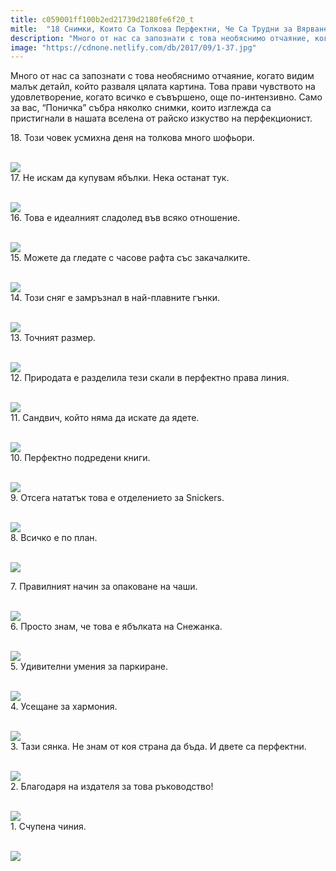 ```yaml
---
title: c059001ff100b2ed21739d2180fe6f20_t
mitle:  "18 Снимки, Които Са Толкова Перфектни, Че Са Трудни за Вярване!"
description: "Много от нас са запознати с това необяснимо отчаяние, когато видим малък детайл, който разваля цялата картина. Това прави чувството на удовлетворение, когато всичк�"
image: "https://cdnone.netlify.com/db/2017/09/1-37.jpg"
---
```


 <p>Много от нас са запознати с това необяснимо отчаяние, когато видим малък детайл, който разваля цялата картина. Това прави чувството на удовлетворение, когато всичко е съвършено, още по-интензивно. Само за вас, “Поничка” събра няколко снимки, които изглежда са пристигнали в нашата вселена от райско изкуство на перфекционист.</p>      <p>18. Този човек усмихна деня на толкова много шофьори.</p> <p> <br/><img src="https://cdnone.netlify.com/db/2017/09/1-37.jpg"/><br/> 17. Не искам да купувам ябълки. Нека останат тук.</p> <p> <br/><img src="https://cdnone.netlify.com/db/2017/09/2-37.jpg"/><br/> 16. Това е идеалният сладолед във всяко отношение.</p>      <p> <br/><img src="https://cdnone.netlify.com/db/2017/09/3-33.jpg"/><br/> 15. Можете да гледате с часове рафта със закачалките.</p> <p> <br/><img src="https://cdnone.netlify.com/db/2017/09/4-35.jpg"/><br/> 14. Този сняг е замръзнал в най-плавните гънки.</p> <p> <br/><img src="https://cdnone.netlify.com/db/2017/09/5-33.jpg"/><br/> 13. Точният размер.</p> <p> <br/><img src="https://cdnone.netlify.com/db/2017/09/6-33.jpg"/><br/> 12. Природата е разделила тези скали в перфектно права линия.</p>      <p> <br/><img src="https://cdnone.netlify.com/db/2017/09/7-31.jpg"/><br/> 11. Сандвич, който няма да искате да ядете.</p> <p> <br/><img src="https://cdnone.netlify.com/db/2017/09/8-33.jpg"/><br/> 10. Перфектно подредени книги.</p> <p> <br/><img src="https://cdnone.netlify.com/db/2017/09/9-35.jpg"/><br/> 9. Отсега нататък това е отделението за Snickers.</p> <p> <br/><img src="https://cdnone.netlify.com/db/2017/09/10-33.jpg"/><br/> 8. Всичко е по план.</p> <p> <br/><img src="https://cdnone.netlify.com/db/2017/09/11-29.jpg"/><br/></p> <p>7. Правилният начин за опаковане на чаши.</p>      <p> <br/><img src="https://cdnone.netlify.com/db/2017/09/12-30.jpg"/><br/> 6. Просто знам, че това е ябълката на Снежанка.</p> <p> <br/><img src="https://cdnone.netlify.com/db/2017/09/13-31.jpg"/><br/> 5. Удивителни умения за паркиране.</p> <p> <br/><img src="https://cdnone.netlify.com/db/2017/09/14-30.jpg"/><br/> 4. Усещане за хармония.</p> <p> <br/><img src="https://cdnone.netlify.com/db/2017/09/15-28.jpg"/><br/> 3. Тази сянка. Не знам от коя страна да бъда. И двете са перфектни.</p>      <p> <br/><img src="https://cdnone.netlify.com/db/2017/09/16-25.jpg"/><br/> 2. Благодаря на издателя за това ръководство!</p> <p> <br/><img src="https://cdnone.netlify.com/db/2017/09/17-24.jpg"/><br/> 1. Счупена чиния.</p> <p> <br/><img src="https://cdnone.netlify.com/db/2017/09/18-18.jpg"/><br/></p>       